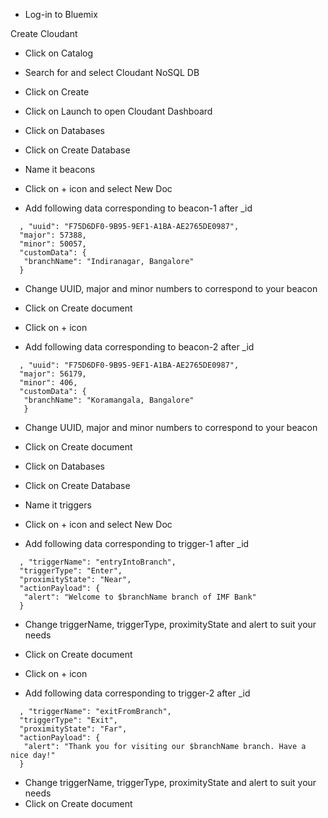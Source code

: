 * Log-in to Bluemix

Create Cloudant 
* Click on Catalog
* Search for and select Cloudant NoSQL DB
* Click on Create
* Click on Launch to open Cloudant Dashboard

* Click on Databases
* Click on Create Database
* Name it beacons

* Click on + icon and select New Doc
* Add following data corresponding to beacon-1 after _id 
```
  , "uuid": "F75D6DF0-9B95-9EF1-A1BA-AE2765DE0987",
  "major": 57388,
  "minor": 50057,
  "customData": {
   "branchName": "Indiranagar, Bangalore"
  }
```
* Change UUID, major and minor numbers to correspond to your beacon
* Click on Create document

* Click on + icon
* Add following data corresponding to beacon-2 after _id
```
  , "uuid": "F75D6DF0-9B95-9EF1-A1BA-AE2765DE0987",
  "major": 56179,
  "minor": 406,
  "customData": {
   "branchName": "Koramangala, Bangalore"
   }
```
* Change UUID, major and minor numbers to correspond to your beacon
* Click on Create document



* Click on Databases
* Click on Create Database
* Name it triggers

* Click on + icon and select New Doc
* Add following data corresponding to trigger-1 after _id 
```
  , "triggerName": "entryIntoBranch",
  "triggerType": "Enter",
  "proximityState": "Near",
  "actionPayload": {
   "alert": "Welcome to $branchName branch of IMF Bank"
  }
```
* Change triggerName, triggerType, proximityState and alert to suit your needs
* Click on Create document

* Click on + icon
* Add following data corresponding to trigger-2 after _id
```
  , "triggerName": "exitFromBranch",
  "triggerType": "Exit",
  "proximityState": "Far",
  "actionPayload": {
   "alert": "Thank you for visiting our $branchName branch. Have a nice day!"
  }
```
* Change triggerName, triggerType, proximityState and alert to suit your needs
* Click on Create document

